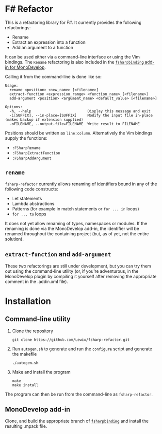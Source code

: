 F# Refactor
===========

This is a refactoring library for F#. It currently provides the
following refactorings:

  * Rename
  * Extract an expression into a function
  * Add an argument to a function

It can be used either via a command-line interface or using the Vim
bindings. The `Rename` refactoring is also included in the
[`fsharpbinding` add-in for
MonoDevelop](https://github.com/mono-soc-2013/fsharpbinding/tree/fsharp-refactor).

Calling it from the command-line is done like so:

    Usage:
      rename <position> <new_name> [<filename>]
      extract-function <expression_range> <function_name> [<filename>]
      add-argument <position> <argument_name> <default_value> [<filename>]
  
    Options:
      -h, --help                          Display this message and exit
      -i[SUFFIX], --in-place=[SUFFIX]     Modify the input file in-place (makes backup if extension supplied)
      -oFILENAME, --output-file=FILENAME  Write result to FILENAME

Positions should be written as `line:column`. Alternatively the Vim bindings
supply the functions:

  * `:FSharpRename`
  * `:FSharpExtractFunction`
  * `:FSharpAddArgument`

`rename`
--------

`fsharp-refactor` currently allows renaming of identifiers bound in any of the following code constructs:

  * Let statements
  * Lambda abstractions
  * Patterns (for example in match statements or `for ... in` loops)
  * `for ... to` loops

It does not yet allow renaming of types, namespaces or modules. If
the renaming is done via the MonoDevelop add-in, the identifier will
be renamed throughout the containing project (but, as of yet, not the
entire solution).

`extract-function` and `add-argument`
-------------------------------------

These two refactorings are still under development, but you can try
them out using the command-line utility (or, if you're adventurous,
in the MonoDevelop plugin by compiling it yourself after removing the
appropriate comment in the .addin.xml file).

Installation
============

Command-line utility
--------------------

1. Clone the repository
  
       git clone https://github.com/Lewix/fsharp-refactor.git

2. Run `autogen.sh` to generate and run the `configure` script and generate the makefile

       ./autogen.sh

3. Make and install the program

       make
       make install

The program can then be run from the command-line as
`fsharp-refactor`.

MonoDevelop add-in
------------------

Clone, and build the appropriate branch of
[`fsharpbinding`](https://github.com/mono-soc-2013/fsharpbinding/tree/fsharp-refactor)
and install the resulting .mpack file.
